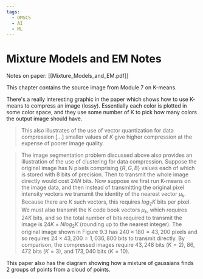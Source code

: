 ```yaml
---
tags:
  - OMSCS
  - AI
  - ML
---
```

# Mixture Models and EM Notes

Notes on paper: [[Mixture_Models_and_EM.pdf]]

This chapter contains the source image from Module 7 on K-means.

There's a really interesting graphic in the paper which shows how to use K-means to compress an image (lossy). Essentially each color is plotted in some color space, and they use some number of K to pick how many colors the output image should have.

> This also illustrates of the use of vector quantization for data compression \[...\] smaller values of $K$ give higher compression at the expense of poorer image quality.

> The image segmentation problem discussed above also provides an illustration of the use of clustering for data compression. Suppose the original image has N pixels comprising $\left\{R, G, B\right\}$ values each of which is stored with 8 bits of precision. Then to transmit the whole image directly would cost $24N$ bits. Now suppose we first run K-means on the image data, and then instead of transmitting the original pixel intensity vectors we transmit the identity of the nearest vector $μ_k$. Because there are $K$ such vectors, this requires $log_2 K$ bits per pixel. We must also transmit the K code book vectors $μ_k$, which requires $24K$ bits, and so the total number of bits required to transmit the image is $24K + N log_2 K$ (rounding up to the nearest integer). The original image shown in Figure 9.3 has $240 × 180 = 43,200$ pixels and so requires $24 × 43, 200 = 1,036,800$ bits to transmit directly. By comparison, the compressed images require $43,248$ bits $(K = 2)$, $86,472$ bits $(K = 3)$, and $173,040$ bits $(K = 10)$.

This paper also has the diagram showing how a mixture of gaussians finds 2 groups of points from a cloud of points.